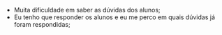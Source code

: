 - Muita dificuldade em saber as dúvidas dos alunos;
- Eu tenho que responder os alunos e eu me perco em quais dúvidas já foram respondidas;

